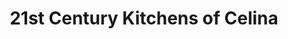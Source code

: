 ---
title: "21st Century Kitchens of Celina"
url: /celina/21st-century-kitchens-of-celina/
shop: kitchen
---